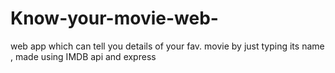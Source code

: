 # Know-your-movie-web-
web app which can tell you details of your fav. movie by just typing its name , made using IMDB api and express
